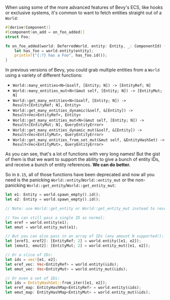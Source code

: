 <!-- Allow `World::entity` family of functions to take multiple entities and get multiple references back -->
<!-- https://github.com/bevyengine/bevy/pull/15614 -->

When using some of the more advanced features of Bevy's ECS, like hooks or exclusive systems, it's common to want to fetch entities straight out of a `World`:

```rust
#[derive(Component)]
#[component(on_add = on_foo_added)]
struct Foo;

fn on_foo_added(world: DeferredWorld, entity: Entity, _: ComponentId) {
    let has_foo = world.entity(entity);
    println!("{:?} has a Foo", has_foo.id());
}
```

In previous versions of Bevy, you could grab multiple entities from a `World` using a variety of different functions:

- `World::many_entities<N>(&self, [Entity; N]) -> [EntityRef; N]`
- `World::many_entities_mut<N>(&mut self, [Entity; N]) -> [EntityMut; N]`
- `World::get_many_entities<N>(&self, [Entity; N]) -> Result<[EntityRef; N], Entity>`
- `World::get_many_entities_dynamic(&self, &[Entity]) -> Result<Vec<EntityRef>, Entity>`
- `World::get_many_entities_mut<N>(&mut self, [Entity; N]) -> Result<[EntityMut; N], QueryEntityError>`
- `World::get_many_entities_dynamic_mut(&self, &[Entity]) -> Result<Vec<EntityMut>, QueryEntityError>`
- `World::get_many_entities_from_set_mut(&mut self, &EntityHashSet) -> Result<Vec<EntityMut>, QueryEntityError>`

As you can see, that's a lot of functions with very long names! But the gist of them is that we want to support the ability to
give a bunch of entity IDs, and receive a bunch of entity references. **We can do better.**

So in `0.15`, all of those functions have been deprecated and now all you need is
the panicking `World::entity`/`World::entity_mut` or the non-panicking `World::get_entity`/`World::get_entity_mut`:

```rust
let e1: Entity = world.spawn_empty().id();
let e2: Entity = world.spawn_empty().id();

// Note: use World::get_entity or World::get_entity_mut instead to receive a Result

// You can still pass a single ID as normal:
let eref = world.entity(e1);  
let emut = world.entity_mut(e1);

// But you can also pass in an array of IDs (any amount N supported!):
let [eref1, eref2]: [EntityRef; 2] = world.entity([e1, e2]);
let [emut1, emut2]: [EntityMut; 2] = world.entity_mut([e1, e2]);

// Or a slice of IDs:
let ids = vec![e1, e2];
let eref_vec: Vec<EntityRef> = world.entity(&ids);
let emut_vec: Vec<EntityMut> = world.entity_mut(&ids);

// Or even a set of IDs:
let ids = EntityHashSet::from_iter([e1, e2]);
let eref_map: EntityHashMap<EntityRef> = world.entity(&ids);
let emut_map: EntityHashMap<EntityMut> = world.entity_mut(&ids);
```
